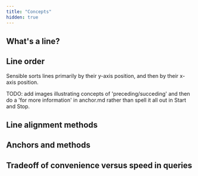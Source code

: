 ```yaml
---
title: "Concepts"
hidden: true
---
```


What's a line?
----




Line order
----

Sensible sorts lines primarily by their y-axis position, and then by their x-axis position.

TODO: add images illustrating concepts of 'preceding/succeding' and then do a 'for more information' in anchor.md rather than spell it all out in Start and Stop.



Line alignment methods
---




Anchors and methods
----



Tradeoff of convenience versus speed in queries
----



